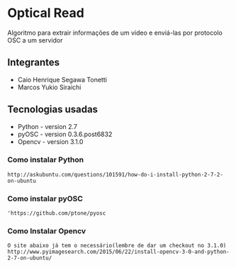 # Optical Read

Algoritmo para extrair informações de um vídeo e enviá-las por protocolo OSC a um servidor

## Integrantes
- Caio Henrique Segawa Tonetti
- Marcos Yukio Siraichi

## Tecnologias usadas
- Python - version 2.7
- pyOSC - version 0.3.6.post6832
- Opencv - version 3.1.0

### Como instalar Python
    http://askubuntu.com/questions/101591/how-do-i-install-python-2-7-2-on-ubuntu

### Como instalar pyOSC
    'https://github.com/ptone/pyosc

### Como Instalar Opencv
    O site abaixo já tem o necessário(lembre de dar um checkout no 3.1.0)
    http://www.pyimagesearch.com/2015/06/22/install-opencv-3-0-and-python-2-7-on-ubuntu/
